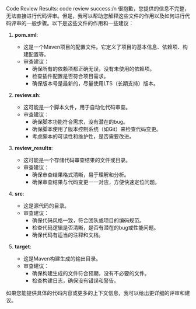 Code Review Results:
code review success:/n 很抱歉，您提供的信息不完整，无法直接进行代码评审。但是，我可以帮助您解释这些文件的作用以及如何进行代码评审的一般步骤。以下是这些文件的作用和一些建议：

1. **pom.xml**:
   - 这是一个Maven项目的配置文件。它定义了项目的基本信息、依赖项、构建配置等。
   - 审查建议：
     - 确保所有的依赖项都正确无误，没有未使用的依赖项。
     - 检查插件配置是否符合项目需求。
     - 确保版本号是最新的，尽量使用LTS（长期支持）版本。

2. **review.sh**:
   - 这可能是一个脚本文件，用于自动化代码审查。
   - 审查建议：
     - 确保脚本功能符合需求，没有潜在的bug。
     - 确保脚本使用了版本控制系统（如Git）来检查代码变更。
     - 考虑脚本的可读性和维护性，是否需要改进。

3. **review_results**:
   - 这可能是一个存储代码审查结果的文件或目录。
   - 审查建议：
     - 确保审查结果格式清晰，易于理解和分析。
     - 确保审查结果与代码变更一一对应，方便快速定位问题。

4. **src**:
   - 这是源代码的目录。
   - 审查建议：
     - 确保代码风格一致，符合团队或项目的编码规范。
     - 检查代码逻辑是否清晰，是否有潜在的bug或性能问题。
     - 确保代码有适当的注释和文档。

5. **target**:
   - 这是Maven构建生成的输出目录。
   - 审查建议：
     - 确保构建生成的文件符合预期，没有不必要的文件。
     - 检查构建日志，确保没有错误和警告。

如果您能提供具体的代码内容或更多的上下文信息，我可以给出更详细的评审和建议。
